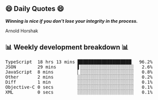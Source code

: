 ## 😄 Daily Quotes 😄

_**Winning is nice if you don't lose your integrity in the process.**_

Arnold Horshak



## 📊 Weekly development breakdown 📊

<pre>TypeScript  18 hrs 13 mins ████████████████████▏  96.2%
JSON        29 mins        ▌░░░░░░░░░░░░░░░░░░░░   2.6%
JavaScript  8 mins         ▏░░░░░░░░░░░░░░░░░░░░   0.8%
Other       2 mins         ░░░░░░░░░░░░░░░░░░░░░   0.2%
Diff        1 min          ░░░░░░░░░░░░░░░░░░░░░   0.1%
Objective-C 0 secs         ░░░░░░░░░░░░░░░░░░░░░   0.1%
XML         0 secs         ░░░░░░░░░░░░░░░░░░░░░   0.1%</pre>